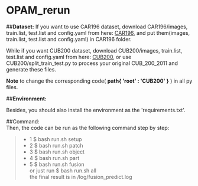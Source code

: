 # OPAM_rerun
##**Dataset:** 
   If you want to use CAR196 dataset, download CAR196/images, train.list, test.list and config.yaml from here: [CAR196](https://zhenhuangc.oss-cn-hongkong.aliyuncs.com/car196_images.tar.gz), and put them(images, train.list, test.list and config.yaml) in CAR196 folder.  
    
While if you want CUB200 dataset, download CUB200/images, train.list, test.list and config.yaml from here: [CUB200](https://zhenhuangc.oss-cn-hongkong.aliyuncs.com/cub200_images.tar.gz), or use CUB200/split_train_test.py to process your original CUB_200_2011 and generate these files.  

**Note** to change the corresponding code(     __path{ 'root' : 'CUB200' }__ ) in all py files.

##**Environment:**

Besides, you should also install the environment as the 'requirements.txt'.


##Command:  
Then, the code can be run as the following command step by step:


>	 * 1  $  bash run.sh setup  
>	 * 2  $  bash run.sh patch  
>	 * 3  $  bash run.sh object  
>	 * 4  $  bash run.sh part  
>	 * 5  $  bash run.sh fusion  
		or just  run $ bash run.sh all    
the final result is in /log/fusion_predict.log

